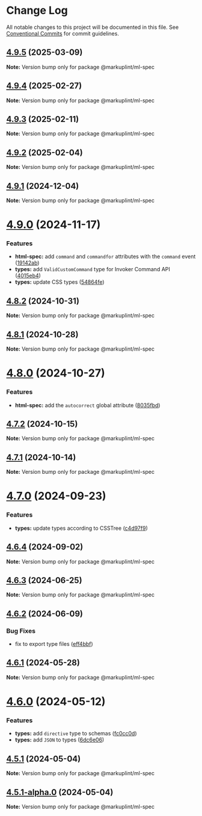 # Change Log

All notable changes to this project will be documented in this file.
See [Conventional Commits](https://conventionalcommits.org) for commit guidelines.

## [4.9.5](https://github.com/markuplint/markuplint/compare/@markuplint/ml-spec@4.9.4...@markuplint/ml-spec@4.9.5) (2025-03-09)

**Note:** Version bump only for package @markuplint/ml-spec

## [4.9.4](https://github.com/markuplint/markuplint/compare/@markuplint/ml-spec@4.9.3...@markuplint/ml-spec@4.9.4) (2025-02-27)

**Note:** Version bump only for package @markuplint/ml-spec

## [4.9.3](https://github.com/markuplint/markuplint/compare/@markuplint/ml-spec@4.9.2...@markuplint/ml-spec@4.9.3) (2025-02-11)

**Note:** Version bump only for package @markuplint/ml-spec

## [4.9.2](https://github.com/markuplint/markuplint/compare/@markuplint/ml-spec@4.9.1...@markuplint/ml-spec@4.9.2) (2025-02-04)

**Note:** Version bump only for package @markuplint/ml-spec

## [4.9.1](https://github.com/markuplint/markuplint/compare/@markuplint/ml-spec@4.9.0...@markuplint/ml-spec@4.9.1) (2024-12-04)

**Note:** Version bump only for package @markuplint/ml-spec

# [4.9.0](https://github.com/markuplint/markuplint/compare/@markuplint/ml-spec@4.8.2...@markuplint/ml-spec@4.9.0) (2024-11-17)

### Features

- **html-spec:** add `command` and `commandfor` attributes with the `command` event ([19142ab](https://github.com/markuplint/markuplint/commit/19142abe2dbefdf9b333ea43001f7492793cf93e))
- **types:** add `ValidCustomCommand` type for Invoker Command API ([4015eb4](https://github.com/markuplint/markuplint/commit/4015eb404c8a538ea966af114f0676777b7c1eb6))
- **types:** update CSS types ([54864fe](https://github.com/markuplint/markuplint/commit/54864fef43e753e9549f391de19fdf8f3f1d0c86))

## [4.8.2](https://github.com/markuplint/markuplint/compare/@markuplint/ml-spec@4.8.1...@markuplint/ml-spec@4.8.2) (2024-10-31)

**Note:** Version bump only for package @markuplint/ml-spec

## [4.8.1](https://github.com/markuplint/markuplint/compare/@markuplint/ml-spec@4.8.0...@markuplint/ml-spec@4.8.1) (2024-10-28)

**Note:** Version bump only for package @markuplint/ml-spec

# [4.8.0](https://github.com/markuplint/markuplint/compare/@markuplint/ml-spec@4.7.2...@markuplint/ml-spec@4.8.0) (2024-10-27)

### Features

- **html-spec:** add the `autocorrect` global attribute ([8035fbd](https://github.com/markuplint/markuplint/commit/8035fbd183c3eb1ab722eb7093a8e5916cf4ba25))

## [4.7.2](https://github.com/markuplint/markuplint/compare/@markuplint/ml-spec@4.7.1...@markuplint/ml-spec@4.7.2) (2024-10-15)

**Note:** Version bump only for package @markuplint/ml-spec

## [4.7.1](https://github.com/markuplint/markuplint/compare/@markuplint/ml-spec@4.7.0...@markuplint/ml-spec@4.7.1) (2024-10-14)

**Note:** Version bump only for package @markuplint/ml-spec

# [4.7.0](https://github.com/markuplint/markuplint/compare/@markuplint/ml-spec@4.6.4...@markuplint/ml-spec@4.7.0) (2024-09-23)

### Features

- **types:** update types according to CSSTree ([c4d97f9](https://github.com/markuplint/markuplint/commit/c4d97f9571dd2b93462e9dd51c01ecf4f95caf08))

## [4.6.4](https://github.com/markuplint/markuplint/compare/@markuplint/ml-spec@4.6.3...@markuplint/ml-spec@4.6.4) (2024-09-02)

**Note:** Version bump only for package @markuplint/ml-spec

## [4.6.3](https://github.com/markuplint/markuplint/compare/@markuplint/ml-spec@4.6.2...@markuplint/ml-spec@4.6.3) (2024-06-25)

**Note:** Version bump only for package @markuplint/ml-spec

## [4.6.2](https://github.com/markuplint/markuplint/compare/@markuplint/ml-spec@4.6.1...@markuplint/ml-spec@4.6.2) (2024-06-09)

### Bug Fixes

- fix to export type files ([eff4bbf](https://github.com/markuplint/markuplint/commit/eff4bbfd127574809dc5e15d7cafe87699758ee0))

## [4.6.1](https://github.com/markuplint/markuplint/compare/@markuplint/ml-spec@4.6.0...@markuplint/ml-spec@4.6.1) (2024-05-28)

**Note:** Version bump only for package @markuplint/ml-spec

# [4.6.0](https://github.com/markuplint/markuplint/compare/@markuplint/ml-spec@4.5.1...@markuplint/ml-spec@4.6.0) (2024-05-12)

### Features

- **types:** add `directive` type to schemas ([fc0cc0d](https://github.com/markuplint/markuplint/commit/fc0cc0d5b59c4a24abe8dc78a5bd8ab6cc346f9f))
- **types:** add `JSON` to types ([6dc6e06](https://github.com/markuplint/markuplint/commit/6dc6e0623f596fcf03961167a5acadfd4f627832))

## [4.5.1](https://github.com/markuplint/markuplint/compare/@markuplint/ml-spec@4.5.1-alpha.0...@markuplint/ml-spec@4.5.1) (2024-05-04)

**Note:** Version bump only for package @markuplint/ml-spec

## [4.5.1-alpha.0](https://github.com/markuplint/markuplint/compare/@markuplint/ml-spec@4.5.0...@markuplint/ml-spec@4.5.1-alpha.0) (2024-05-04)

**Note:** Version bump only for package @markuplint/ml-spec
